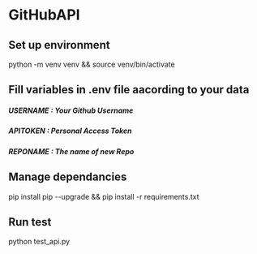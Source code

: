 # GitHubAPI

## Set up environment 
python -m venv venv && source venv/bin/activate

## Fill variables in .env file aacording to your data
##### USERNAME : Your Github Username
##### APITOKEN  : Personal Access Token
##### REPONAME : The name of new Repo

## Manage dependancies
pip install pip --upgrade && pip install -r requirements.txt

## Run test
python test_api.py 

